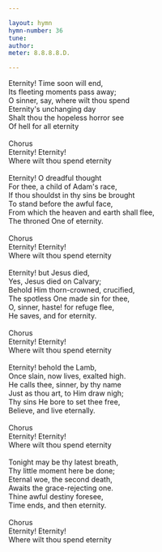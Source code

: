 ```yaml
---

layout: hymn
hymn-number: 36
tune: 
author: 
meter: 8.8.8.8.D.

---
```

Eternity! Time soon will end,<br>Its fleeting moments pass away;<br>O sinner, say, where wilt thou spend<br>Eternity's unchanging day<br>Shalt thou the hopeless horror see<br>Of hell for all eternity<br><br>Chorus<br>Eternity! Eternity!<br>Where wilt thou spend eternity<br><br>Eternity! O dreadful thought<br>For thee, a child of Adam's race,<br>If thou shouldst in thy sins be brought<br>To stand before the awful face,<br>From which the heaven and earth shall flee,<br>The throned One of eternity.<br><br>Chorus<br>Eternity! Eternity!<br>Where wilt thou spend eternity<br><br>Eternity! but Jesus died,<br>Yes, Jesus died on Calvary;<br>Behold Him thorn-crowned, crucified,<br>The spotless One made sin for thee,<br>O, sinner, haste! for refuge flee,<br>He saves, and for eternity.<br><br>Chorus<br>Eternity! Eternity!<br>Where wilt thou spend eternity<br><br>Eternity! behold the Lamb,<br>Once slain, now lives, exalted high.<br>He calls thee, sinner, by thy name<br>Just as thou art, to Him draw nigh;<br>Thy sins He bore to set thee free,<br>Believe, and live eternally.<br><br>Chorus<br>Eternity! Eternity!<br>Where wilt thou spend eternity<br><br>Tonight may be thy latest breath,<br>Thy little moment here be done;<br>Eternal woe, the second death,<br>Awaits the grace-rejecting one.<br>Thine awful destiny foresee,<br>Time ends, and then eternity.<br><br>Chorus<br>Eternity! Eternity!<br>Where wilt thou spend eternity<br><br><br>
